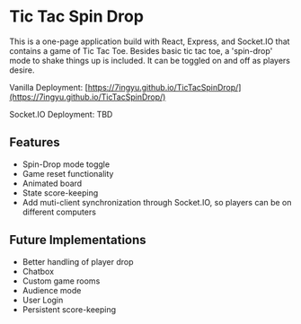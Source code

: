 # Tic Tac Spin Drop
This is a one-page application build with React, Express, and Socket.IO that contains a game of Tic Tac Toe. Besides basic tic tac toe, a 'spin-drop' mode to shake things up is included. It can be toggled on and off as players desire.

Vanilla Deployment: [https://7ingyu.github.io/TicTacSpinDrop/](https://7ingyu.github.io/TicTacSpinDrop/)

Socket.IO Deployment: TBD

## Features
* Spin-Drop mode toggle
* Game reset functionality
* Animated board
* State score-keeping
* Add muti-client synchronization through Socket.IO, so players can be on different computers

## Future Implementations
* Better handling of player drop
* Chatbox
* Custom game rooms
* Audience mode
* User Login
* Persistent score-keeping